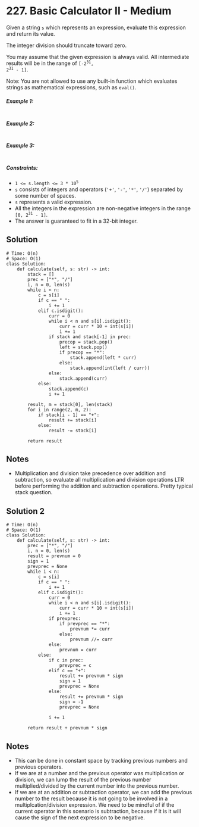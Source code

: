 # 227. Basic Calculator II - Medium

Given a string `s` which represents an expression, evaluate this expression and return its value. 

The integer division should truncate toward zero.

You may assume that the given expression is always valid. All intermediate results will be in the range of <code>[-2<sup>31</sup>, 2<sup>31</sup> - 1]</code>.

Note: You are not allowed to use any built-in function which evaluates strings as mathematical expressions, such as `eval()`.

##### Example 1:

```

```

##### Example 2:

```

```

##### Example 3:

```

```

##### Constraints:

- <code>1 <= s.length <= 3 * 10<sup>5</sup></code>
- `s` consists of integers and operators (`'+'`, `'-'`, `'*'`, `'/'`) separated by some number of spaces.
- `s` represents a valid expression.
- All the integers in the expression are non-negative integers in the range <code>[0, 2<sup>31</sup> - 1]</code>.
- The answer is guaranteed to fit in a 32-bit integer.

## Solution

```
# Time: O(n)
# Space: O(1)
class Solution:
    def calculate(self, s: str) -> int:
        stack = []
        prec = ["*", "/"]
        i, n = 0, len(s)
        while i < n:
            c = s[i]
            if c == " ":
                i += 1
            elif c.isdigit():
                curr = 0
                while i < n and s[i].isdigit():
                    curr = curr * 10 + int(s[i])
                    i += 1
                if stack and stack[-1] in prec:
                    precop = stack.pop()
                    left = stack.pop()
                    if precop == "*":
                        stack.append(left * curr)
                    else:
                        stack.append(int(left / curr))
                else:
                    stack.append(curr)
            else:
                stack.append(c)
                i += 1
        
        result, m = stack[0], len(stack)
        for i in range(2, m, 2):
            if stack[i - 1] == "+":
                result += stack[i]
            else:
                result -= stack[i]
                
        return result
```

## Notes
- Multiplication and division take precedence over addition and subtraction, so evaluate all multiplication and division operations LTR before performing the addition and subtraction operations. Pretty typical stack question.

## Solution 2

```
# Time: O(n)
# Space: O(1)
class Solution:
    def calculate(self, s: str) -> int:
        prec = ["*", "/"]
        i, n = 0, len(s)
        result = prevnum = 0
        sign = 1
        prevprec = None
        while i < n:
            c = s[i]
            if c == " ":
                i += 1
            elif c.isdigit():
                curr = 0
                while i < n and s[i].isdigit():
                    curr = curr * 10 + int(s[i])
                    i += 1
                if prevprec:
                    if prevprec == "*":
                        prevnum *= curr
                    else:
                        prevnum //= curr
                else:
                    prevnum = curr
            else:
                if c in prec:
                    prevprec = c
                elif c == "+":
                    result += prevnum * sign
                    sign = 1
                    prevprec = None
                else:
                    result += prevnum * sign
                    sign = -1
                    prevprec = None
                    
                i += 1
        
        return result + prevnum * sign
```

## Notes
- This can be done in constant space by tracking previous numbers and previous operators. 
- If we are at a number and the previous operator was multiplication or division, we can lump the result of the previous number multiplied/divided by the current number into the previous number. 
- If we are at an addition or subtraction operator, we can add the previous number to the result because it is not going to be involved in a multiplcation/division expression. We need to be mindful of if the current operator in this scenario is subtraction, because if it is it will cause the sign of the next expression to be negative.